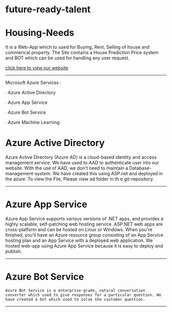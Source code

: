 # future-ready-talent

# Housing-Needs

  It is a Web-App which to used for Buying, Rent, Selling of house and commerical property. The Site contains a House Prediction Price system and BOT which can be used for handling any user request.
  
  [click here to view our website ](https://housingneedwebapp20220326093643.azurewebsites.net/)
  
------------------

Microsoft Azure Services :

∙ Azure Active Directory 

∙ Azure App Service

∙ Azure Bot Service

∙ Azure Machine Learning

# Azure Active Directory
  Azure Active Directory (Azure AD) is a cloud-based identity and access management service. We have used to AAD to authenticate user into our website. With the use of AAD, we don't need to maintain a Database-management-system. We have created this using ASP.net and deployed in the azure. To view the File, Please view ad folder in th e git-repository.  
  
------------------
  
# Azure App Service
   Azure App Service supports various versions of .NET apps, and provides a highly scalable, self-patching web hosting service. ASP.NET web apps are cross-platform and can be hosted on Linux or Windows. When you're finished, you'll have an Azure resource group consisting of an App Service hosting plan and an App Service with a deployed web application. We hosted web-app using Azure App Service because it is easy to deploy and publish.
  
 ------------------
 
 #  Azure Bot Service
    Azure Bot Service is a enterprise-grade, natural conversation converter which used to give responses for a particular question. We have created a bot which used to solve the customer question.
    
  ------------------
    

      
 


